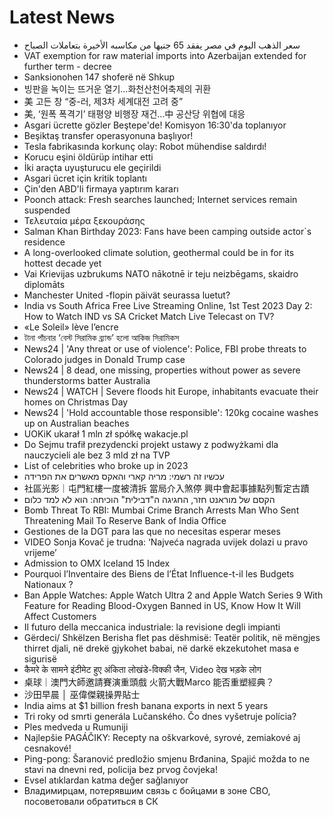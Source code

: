 # Latest News
-  سعر الذهب اليوم في مصر يفقد 65 جنيها من مكاسبه الأخيرة بتعاملات الصباح
-  VAT exemption for raw material imports into Azerbaijan extended for further term - decree
-  Sanksionohen 147 shoferë në Shkup
-  빙판을 녹이는 뜨거운 열기…화천산천어축제의 귀환
-  美 고든 창 “중-러, 제3차 세계대전 고려 중”
-  美, ‘원폭 폭격기’ 태평양 비행장 재건…中 공산당 위협에 대응
-  Asgari ücrette gözler Beştepe'de! Komisyon 16:30'da toplanıyor
-  Beşiktaş transfer operasyonuna başlıyor!
-  Tesla fabrikasında korkunç olay: Robot mühendise saldırdı!
-  Korucu eşini öldürüp intihar etti
-  İki araçta uyuşturucu ele geçirildi
-  Asgari ücret için kritik toplantı
-  Çin'den ABD'li firmaya yaptırım kararı
-  Poonch attack: Fresh searches launched; Internet services remain suspended
-  Τελευταία μέρα ξεκουράσης
-  Salman Khan Birthday 2023: Fans have been camping outside actor`s residence
-  A long-overlooked climate solution, geothermal could be in for its hottest decade yet
-  Vai Krievijas uzbrukums NATO nākotnē ir teju neizbēgams, skaidro diplomāts
-  Manchester United -flopin päivät seurassa luetut?
-  India vs South Africa Free Live Streaming Online, 1st Test 2023 Day 2: How to Watch IND vs SA Cricket Match Live Telecast on TV?
-  «Le Soleil» lève l’encre
-  টানা পাঁচবার ‘বেস্ট সিরামিক ব্র্যান্ড’ হলো আকিজ সিরামিকস
-  News24 | 'Any threat or use of violence': Police, FBI probe threats to Colorado judges in Donald Trump case
-  News24 | 8 dead, one missing, properties without power as severe thunderstorms batter Australia
-  News24 | WATCH | Severe floods hit Europe, inhabitants evacuate their homes on Christmas Day
-  News24 | 'Hold accountable those responsible': 120kg cocaine washes up on Australian beaches
-  UOKiK ukarał 1 mln zł spółkę wakacje.pl
-  Do Sejmu trafił prezydencki projekt ustawy z podwyżkami dla nauczycieli ale bez 3 mld zł na TVP
-  List of celebrities who broke up in 2023
-  עכשיו זה רשמי: מריה קארי והאקס מאשרים את הפרידה
-  社區光影｜屯門紅樓一度被清拆 當局介入煞停 興中會起事據點列暫定古蹟
-  הקסם של מוראנט חזר, החגיגה ה"דבילית" הוכיחה: הוא לא למד כלום
-  Bomb Threat To RBI: Mumbai Crime Branch Arrests Man Who Sent Threatening Mail To Reserve Bank of India Office
-  Gestiones de la DGT para las que no necesitas esperar meses
-  VIDEO Sonja Kovač je trudna: ‘Najveća nagrada uvijek dolazi u pravo vrijeme’
-  Admission to OMX Iceland 15 Index
-  Pourquoi l’Inventaire des Biens de l’État Influence-t-il les Budgets Nationaux ?
-  Ban Apple Watches: Apple Watch Ultra 2 and Apple Watch Series 9 With Feature for Reading Blood-Oxygen Banned in US, Know How It Will Affect Customers
-  Il futuro della meccanica industriale: la revisione degli impianti
-  Gërdeci/ Shkëlzen Berisha flet pas dëshmisë: Teatër politik, në mëngjes thirret djali, në drekë gjykohet babai, në darkë ekzekutohet masa e sigurisë
-  कैमरे के सामने इंटीमेट हुए अंकिता लोखंडे-विक्की जैन, Video देख भड़के लोग
-  桌球｜澳門大師邀請賽演重頭戲 火箭大戰Marco 能否重塑經典？
-  沙田早晨 │ 巫偉傑親操畀貼士
-  India aims at $1 billion fresh banana exports in next 5 years
-  Tri roky od smrti generála Lučanského. Čo dnes vyšetruje polícia?
-  Ples medveda u Rumuniji
-  Najlepšie PAGÁČIKY: Recepty na oškvarkové, syrové, zemiakové aj cesnakové!
-  Ping-pong: Šaranović predložio smjenu Brđanina, Spajić možda to ne stavi na dnevni red, policija bez prvog čovjeka!
-  Evsel atıklardan katma değer sağlanıyor
-  Владимирцам, потерявшим связь с бойцами в зоне СВО, посоветовали обратиться в СК
